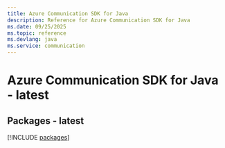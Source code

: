```yaml
---
title: Azure Communication SDK for Java
description: Reference for Azure Communication SDK for Java
ms.date: 09/25/2025
ms.topic: reference
ms.devlang: java
ms.service: communication
---
```

# Azure Communication SDK for Java - latest
## Packages - latest
[!INCLUDE [packages](communication-index.md)]
